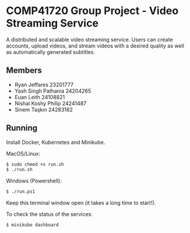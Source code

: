 # COMP41720 Group Project - Video Streaming Service

A distributed and scalable video streaming service. Users can create accounts, upload videos, and stream videos with a desired quality as well as automatically generated subtitles.

## Members

* Ryan Jeffares 23201777
* Yash Singh Pathania 24204265
* Euan Leith 24108821
* Nishal Koshy Philip 24241487
* Sinem Taşkın 24283182

## Running

Install Docker, Kubernetes and Minikube.

MacOS/Linux:

```bash
$ sudo chmod +x run.sh
$ ./run.sh
```

Windows (Powershell):

```bash
$ ./run.ps1
```

Keep this terminal window open (it takes a long time to start!).

To check the status of the services:

```bash
$ minikube dashboard
```
